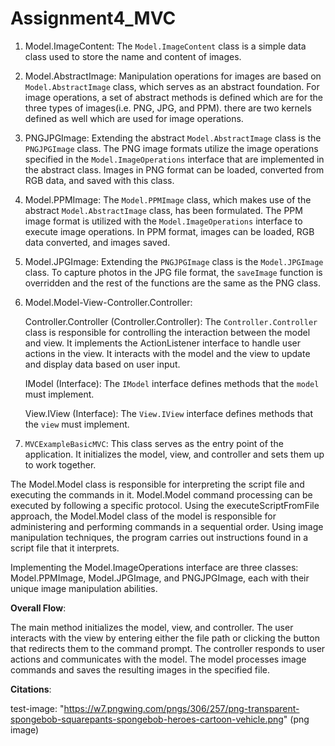 # Assignment4_MVC

1. Model.ImageContent:
   The `Model.ImageContent` class is a simple data class used to store the name and content of images.
2. Model.AbstractImage:
   Manipulation operations for images are based on `Model.AbstractImage` class, which serves as an
   abstract foundation. For image operations, a set of abstract methods is defined which are
   for the three types of images(i.e. PNG, JPG, and PPM). there are two kernels defined as well
   which are used for image operations.
3. PNGJPGImage:
   Extending the abstract `Model.AbstractImage` class is the `PNGJPGImage` class.
   The PNG image formats utilize the image operations specified in the `Model.ImageOperations` interface
   that are implemented in the abstract class.
   Images in PNG format can be loaded, converted from RGB data, and saved with this class.
4. Model.PPMImage:
   The `Model.PPMImage` class, which makes use of the abstract `Model.AbstractImage` class, has been formulated.
   The PPM image format is utilized with the `Model.ImageOperations` interface to execute image
   operations.
   In PPM format, images can be loaded, RGB data converted, and images saved.
5. Model.JPGImage:
   Extending the `PNGJPGImage` class is the `Model.JPGImage` class.
   To capture photos in the JPG file format, the `saveImage` function is overridden and the rest
   of the functions are the same as the PNG class.
6. Model.Model-View-Controller.Controller:

   Controller.Controller (Controller.Controller): The `Controller.Controller` class is responsible for controlling the interaction
   between the model and view.
   It implements the ActionListener interface to handle user actions in the view.
   It interacts with the model and the view to update and display data based on user input.

   IModel (Interface): The `IModel` interface defines methods that the `model` must implement.

   View.IView (Interface): The `View.IView` interface defines methods that the `view` must implement.
7. `MVCExampleBasicMVC`:
   This class serves as the entry point of the application.
   It initializes the model, view, and controller and sets them up to work together.

The Model.Model class is responsible for interpreting the script file and executing the commands in it.
Model.Model command processing can be executed by following a specific protocol.
Using the executeScriptFromFile approach, the Model.Model class of the model is responsible for
administering and performing commands in a sequential order.
Using image manipulation techniques, the program carries out instructions found in a script
file that it interprets.

Implementing the Model.ImageOperations interface are three classes: Model.PPMImage, Model.JPGImage, and PNGJPGImage,
each with their unique image manipulation abilities.

**Overall Flow**:

The main method initializes the model, view, and controller.
The user interacts with the view by entering either the file path or clicking the button
that redirects them to the command prompt.
The controller responds to user actions and communicates with the model.
The model processes image commands and saves the resulting images in the specified file.

**Citations**:

test-image: "https://w7.pngwing.com/pngs/306/257/png-transparent-spongebob-squarepants-spongebob-heroes-cartoon-vehicle.png" 
(png image)